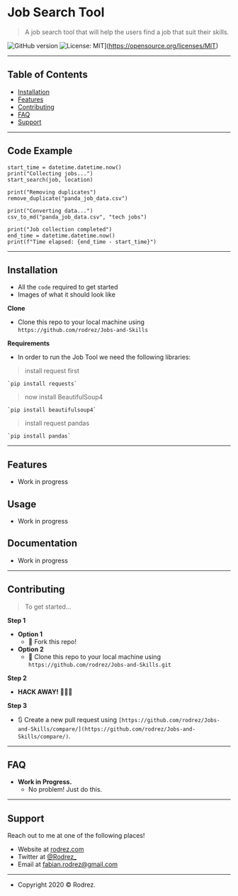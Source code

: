 
# Job Search Tool
> A job search tool that will help the users find a job that suit their skills. 

![GitHub version](https://badge.fury.io/gh/rodrez%2FJobs-and-Skills.svg)
![License: MIT](https://img.shields.io/badge/License-MIT-yellow.svg)](https://opensource.org/licenses/MIT)

----------
## Table of Contents
- [Installation](#Installation)
- [Features](#Features)
- [Contributing](#Contributing)
- [FAQ](#FAQ)
- [Support](#Support)
----------
## Code Example
    start_time = datetime.datetime.now()
    print("Collecting jobs...")
    start_search(job, location)
    
    print("Removing duplicates")
    remove_duplicate("panda_job_data.csv")
    
    print("Converting data...")
    csv_to_md("panda_job_data.csv", "tech jobs")
    
    print("Job collection completed")
    end_time = datetime.datetime.now()
    print(f"Time elapsed: {end_time - start_time}")
----------
## Installation
- All the `code` required to get started
- Images of what it should look like

**Clone**

- Clone this repo to your local machine using `https://github.com/rodrez/Jobs-and-Skills`

**Requirements**

- In order to run the Job Tool we need the following libraries:
> install request first

    `pip install requests`
    
> now install BeautifulSoup4 

    `pip install beautifulsoup4`
    
> install request pandas

    `pip install pandas`
----------
## Features
- Work in progress
## Usage 
- Work in progress
## Documentation 
- Work in progress
----------
## Contributing
> To get started...

**Step 1**

- **Option 1**
    - 🍴 Fork this repo!
- **Option 2**
    - 👯 Clone this repo to your local machine using `https://github.com/rodrez/Jobs-and-Skills.git`

**Step 2**

- **HACK AWAY!** 🔨🔨🔨

**Step 3**

- 🔃 Create a new pull request using `[https://github.com/rodrez/Jobs-and-Skills/compare/](https://github.com/rodrez/Jobs-and-Skills/compare/)`.
----------

## FAQ
- **Work in Progress.**
    - No problem! Just do this.
----------
## Support

Reach out to me at one of the following places!

- Website at [rodrez.com](http://www.rodrez.com)
- Twitter at [@Rodrez_](http://twitter.com/rodrez_)
- Email at [fabian.rodrez@gmail.com](mailto:fabian.rodrez@gmail.com)
----------


- Copyright 2020 © Rodrez.
